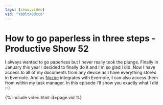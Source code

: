 ```yaml
---
tags: [show,video]
vid: "YbDltX0dxco"
---
```


# How to go paperless in three steps - Productive Show 52

I always wanted to go paperless but I never really took the plunge. Finally in January this year I decided to finally do it and I'm so glad I did. Now I have access to all of my documents from any device as I have everything stored in Evernote. And as [Nozbe][n] integrates with Evernote, I can also access them from within my task manager. In this episode I'll show you exactly what I did :-)

{% include video.html id=page.vid %}

[n]: https://michael.gratis/nozbe